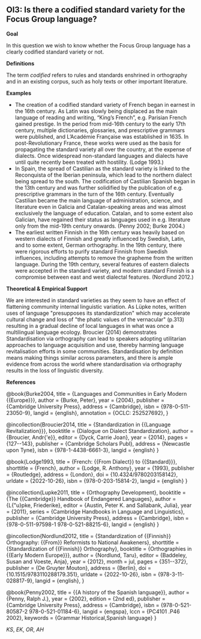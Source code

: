
## OI3: Is there a codified standard variety for the Focus Group language?



**Goal**

In this question we wish to know whether the Focus Group language has a clearly codified standard variety or not.



**Definitions**

The term *codified* refers to rules and standards enshrined in orthography and in an existing corpus, such as holy texts or other important literature.



**Examples**

- The creation of a codified standard variety of French began in earnest in the 16th century. As Latin was slowly being displaced as the main language of reading and writing, “King’s French”, e.g. Parisian French gained prestige. In the period from mid-16th century to the early 17th century, multiple dictionaries, glossaries, and prescriptive grammars were published, and L’Académie Française was established in 1635. In post-Revolutionary France, these works were used as the basis for propagating the standard variety all over the country, at the expense of dialects. Once widespread non-standard languages and dialects have until quite recently been treated with hostility. (Lodge 1993.)
- In Spain, the spread of Castilian as the standard variety is linked to the Reconquista of the Iberian peninsula, which lead to the northern dialect being spread to the south. The codification of Castilian Spanish began in the 13th century and was further solidified by the publication of e.g. prescriptive grammars in the turn of the 16th century. Eventually Castilian became the main language of administration, science, and literature even in Galicia and Catalan-speaking areas and was almost exclusively the language of education. Catalan, and to some extent also Galician, have regained their status as languages used in e.g. literature only from the mid-19th century onwards. (Penny 2002; Burke 2004.)
- The earliest written Finnish in the 16th century was heavily based on western dialects of Finnish and greatly influenced by Swedish, Latin, and to some extent, German orthography. In the 19th century, there were rigorous efforts to purify standard Finnish from Swedish influences, including attempts to remove the grapheme <d> from the written language. During the 19th century,  several features of eastern dialects were accepted in the standard variety, and modern standard Finnish is a compromise between east and west dialectal features. (Nordlund 2012.)




**Theoretical & Empirical Support**

We are interested in standard varieties as they seem to have an effect of flattening community internal linguistic variation. As Lüpke notes, written uses of language "presupposes its standardization" which may accelerate cultural change and loss of "the phatic values of the vernacular" (p.313) resulting in a gradual decline of local languages in what was once a multilingual language ecology. Broucier (2014) demonstrates Standardisation via orthography can lead to speakers adopting utilitarian approaches to language acquisition and use, thereby harming language revitalisation efforts in some communities. Standardisation by definition means making things similar across parameters, and there is ample evidence from across the world where standardisation via orthography results in the loss of linguistic diversity.


**References**

@book{Burke2004,
  title = {Languages and Communities in Early Modern {{Europe}}},
  author = {Burke, Peter},
  year = {2004},
  publisher = {Cambridge University Press},
  address = {Cambridge},
  isbn = {978-0-511-23050-9},
  langid = {english},
  annotation = {OCLC: 252527692},
 }

@incollection{Broucier2014,
  title = {Standardization in {{Language Revitalization}}},
  booktitle = {Dialogue on Dialect Standardization},
  author = {Broucier, Andr{\'e}},
  editor = {Dyck, Carrie Joan},
  year = {2014},
  pages = {127--143},
  publisher = {Cambridge Scholars Publ},
  address = {Newcastle upon Tyne},
  isbn = {978-1-4438-6661-3},
  langid = {english}
}

@book{Lodge1993,
  title = {French: {{From Dialect}} to {{Standard}}},
  shorttitle = {French},
  author = {Lodge, R. Anthony},
  year = {1993},
  publisher = {Routledge},
  address = {London},
  doi = {10.4324/9780203158142},
  urldate = {2022-10-26},
  isbn = {978-0-203-15814-2},
  langid = {english}
}

@incollection{Lupke2011,
  title = {Orthography Development},
  booktitle = {The {{Cambridge}} Handbook of Endangered Languages},
  author = {L{\"u}pke, Friederike},
  editor = {Austin, Peter K. and Sallabank, Julia},
  year = {2011},
  series = {Cambridge Handbooks in Language and Linguistics},
  publisher = {Cambridge University Press},
  address = {Cambridge},
  isbn = {978-0-511-97598-1 978-0-521-88215-6},
  langid = {english}
}

@incollection{Nordlund2012,
  title = {Standardization of {{Finnish}} Orthography: {{From}} Reformists to National Awakeners},
  shorttitle = {Standardization of {{Finnish}} Orthography},
  booktitle = {Orthographies in {{Early Modern Europe}}},
  author = {Nordlund, Taru},
  editor = {Baddeley, Susan and Voeste, Anja},
  year = {2012},
  month = jul,
  pages = {351--372},
  publisher = {De Gruyter Mouton},
  address = {Berlin},
  doi = {10.1515/9783110288179.351},
  urldate = {2022-10-26},
  isbn = {978-3-11-028817-9},
  langid = {english},
  }

@book{Penny2002,
  title = {{A history of the Spanish language}},
  author = {Penny, Ralph J.},
  year = {2002},
  edition = {2nd ed},
  publisher = {Cambridge University Press},
  address = {Cambridge},
  isbn = {978-0-521-80587-2 978-0-521-01184-6},
  langid = {engspa},
  lccn = {PC4101 .P46 2002},
  keywords = {Grammar Historical,Spanish language}
}




*KS*, *EK*, *OR*, *AH*
